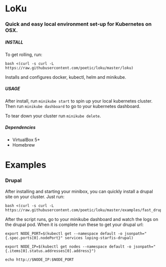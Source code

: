 # LoKu

### Quick and easy local environment set-up for Kubernetes on OSX.

##### INSTALL
To get rolling, run:

```
bash <(curl -s curl -L https://raw.githubusercontent.com/poetic/loku/master/loku)
```

Installs and configures docker, kubectl, helm and minikube.

##### USAGE
After install, run `minikube start` to spin up your local kubernetes cluster. 
Then run `minikube dashboard` to go to your kubernetes dashboard.

To tear down your cluster run `minikube delete`.

##### Dependencies
* VirtualBox 5+
* Homebrew

# Examples
### Drupal
After installing and starting your minibox, you can quickly install a drupal site on your cluster. Just run:

```
bash <(curl -s curl -L https://raw.githubusercontent.com/poetic/loku/master/examples/fast_drupal.sh)
```

After the script runs, go to your minikube dashboard and watch the logs on the drupal pod.
When it is complete run these to get your drupal url:
```
export NODE_PORT=$(kubectl get --namespace default -o jsonpath="{.spec.ports[0].nodePort}" services loping-starfis-drupal)
```
```
export NODE_IP=$(kubectl get nodes --namespace default -o jsonpath="{.items[0].status.addresses[0].address}")
```

```
echo http://$NODE_IP:$NODE_PORT
```
